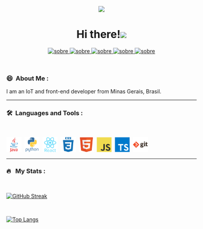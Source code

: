 <p align="center">
  <img src="https://media.giphy.com/media/5ndklThG9vUUdTmgMn/giphy.gif" height="250">
  <br>
  <h1 align="center">Hi there!<img src="https://media.giphy.com/media/hvRJCLFzcasrR4ia7z/giphy.gif" width="40"></h1>
  
  
  <p align="center">
    <a href="https://www.instagram.com/luis_gustta13/">
    	<img src="https://img.shields.io/badge/Instagram-E4405F?style=for-the-badge&logo=instagram&logoColor=white" alt="sobre" />
    </a>
    <a href="https://www.linkedin.com/in/luis-gusta-oliveira/">
    	<img src="https://img.shields.io/badge/LinkedIn-0077B5?style=for-the-badge&logo=linkedin&logoColor=white" alt="sobre" />
    </a>
    <a href="https://web.dio.me/users/LGustta13">
    	<img src="https://img.shields.io/badge/DIO-1A1B1F?style=for-the-badge&logo=Iconfinder&logoColor=white" alt="sobre" />
    </a>
    <a href="https://www.youtube.com/channel/UC_zSzQfSnbqxRqLys6sAv8g">
    	<img src="https://img.shields.io/badge/YouTube-FF0000?style=for-the-badge&logo=youtube&logoColor=white" alt="sobre" />
    </a>
    <a href="https://www.twitch.tv/lgustta13">
    	<img src="https://img.shields.io/badge/Twitch-9146FF?style=for-the-badge&logo=twitch&logoColor=white" alt="sobre" />
    </a>
    <br>
    <p align="center"><img src="https://komarev.com/ghpvc/?username=LGustta13&color=blue" alt=""></p>
  </p>
</p>

### :smile: &nbsp;About Me :

I am an IoT and front-end developer from Minas Gerais, Brasil.

---

### 🛠 &nbsp;Languages and Tools :
<br>
<p>
<img src="https://github.com/devicons/devicon/blob/master/icons/java/java-original-wordmark.svg" title="Java" alt="Java" width="40" height="40"/>&nbsp;
<img src="https://github.com/devicons/devicon/blob/master/icons/python/python-original-wordmark.svg" title="Python" **alt="Python" width="40" height="40"/>&nbsp;
<img src="https://github.com/devicons/devicon/blob/master/icons/react/react-original-wordmark.svg" title="React" alt="React" width="40" height="40"/>&nbsp;
<img src="https://github.com/devicons/devicon/blob/master/icons/css3/css3-plain-wordmark.svg"  title="CSS3" alt="CSS" width="40" height="40"/>&nbsp;
<img src="https://github.com/devicons/devicon/blob/master/icons/html5/html5-original.svg" title="HTML5" alt="HTML" width="40" height="40"/>&nbsp;
<img src="https://github.com/devicons/devicon/blob/master/icons/javascript/javascript-original.svg" title="JavaScript" alt="JavaScript" width="40" height="40"/>&nbsp;
<img src="https://github.com/devicons/devicon/blob/master/icons/typescript/typescript-original.svg" title="Typescript" alt="Typescript" width="40" height="40"/>&nbsp;
<img src="https://github.com/devicons/devicon/blob/master/icons/git/git-original-wordmark.svg" title="Git" **alt="Git" width="40" height="40"/>&nbsp;
</p>


<!--- 🔭 I’m working as a Software Engineer and contributing to frontend and backend for building web applications.
- 🌱 Exploring Technical Content Writing.
- ⚡ In my free time I solve problems on GeeksforGeeks and read tech articles.
- 📫 How to reach me: &nbsp; [![Linkedin Badge](https://img.shields.io/badge/-kakbar-blue?style=flat&logo=Linkedin&logoColor=white)](https://www.linkedin.com/in/kakbar)-->

---

### 🔥 &nbsp; My Stats :

<br>

[![GitHub Streak](http://github-readme-streak-stats.herokuapp.com?user=LGustta13&theme=dark&background=000000)](https://git.io/streak-stats)

<br>

[![Top Langs](https://github-readme-stats.vercel.app/api/top-langs/?username=LGustta13&layout=compact&theme=vision-friendly-dark)](https://github.com/anuraghazra/github-readme-stats) 
